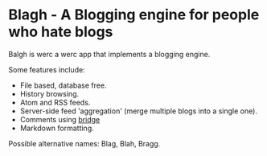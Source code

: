 Blagh - A Blogging engine for people who hate blogs
===================================================

Balgh is werc a werc app that implements a blogging engine.

Some features include:

* File based, database free.
* History browsing.
* Atom and RSS feeds.
* Server-side feed 'aggregation' (merge multiple blogs into a single one).
* Comments using [bridge](../bridge/)
* Markdown formatting.

Possible alternative names: Blag, Blah, Bragg.

